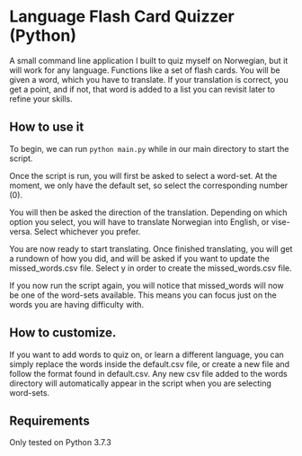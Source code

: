 # Language Flash Card Quizzer (Python)

A small command line application I built to quiz myself on Norwegian, but it will work for any language. Functions like a set of flash cards. You will be given a word, which you have to translate. If your translation is correct, you get a point, and if not, that word is added to a list you can revisit later to refine your skills.

## How to use it

To begin, we can run `python main.py` while in our main directory to start the script.

Once the script is run, you will first be asked to select a word-set. At the moment, we only have the default set, so select the corresponding number (0).

You will then be asked the direction of the translation. Depending on which option you select, you will have to translate Norwegian into English, or vise-versa. Select whichever you prefer.

You are now ready to start translating. Once finished translating, you will get a rundown of how you did, and will be asked if you want to update the missed_words.csv file. Select y in order to create the missed_words.csv file.

If you now run the script again, you will notice that missed_words will now be one of the word-sets available. This means you can focus just on the words you are having difficulty with.

## How to customize.

If you want to add words to quiz on, or learn a different language, you can simply replace the words inside the default.csv file, or create a new file and follow the format found in default.csv. Any new csv file added to the words directory will automatically appear in the script when you are selecting word-sets.

## Requirements

Only tested on Python 3.7.3